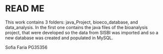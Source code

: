 # READ ME

This work contains 3 folders: java_Project, bioeco_database, and data_analysis. In the first one contains the java files of the bioanalysis project, that were developed so the data from SISBI was imported and so a new database was created and populated in MySQL. 

Sofia Faria PG35356
